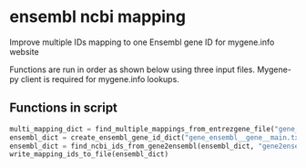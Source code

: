 # ensembl ncbi mapping
Improve multiple IDs mapping to one Ensembl gene ID for mygene.info website

Functions are run in order as shown below using three input files.
Mygene-py client is required for mygene.info lookups. 

## Functions in script
```python
multi_mapping_dict = find_multiple_mappings_from_entrezgene_file("gene_ensembl__xref_entrezgene__dm.txt")
ensembl_dict = create_ensembl_gene_id_dict("gene_ensembl__gene__main.txt", multi_mapping_dict)
ensembl_dict = find_ncbi_ids_from_gene2ensembl(ensembl_dict, "gene2ensembl")
write_mapping_ids_to_file(ensembl_dict)
```
